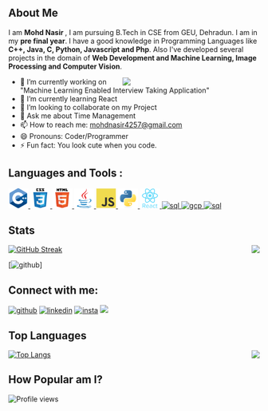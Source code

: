 <!--
**mohdnasir7078/mohdnasir7078** is a ✨ _special_ ✨ repository because its `README.md` (this file) appears on your GitHub profile.
-->
## About Me
I am <b>Mohd Nasir </b>, I am pursuing B.Tech in CSE from GEU, Dehradun. I am in my **pre final year**. I have a good knowledge in Programming Languages like **C++, Java, C, Python, Javascript and Php**.
Also I've developed several projects in the domain of **Web Development and Machine Learning, Image Processing and Computer Vision**.



<img
  align="right"
  width="275x"
  src="https://miro.medium.com/max/1400/1*0FqDC0_r1f5xFz3IywLYRA.jpeg"
/>

- 🔭 I’m currently working on "Machine Learning Enabled Interview Taking Application"
- 🌱 I’m currently learning React
- 👯 I’m looking to collaborate on my Project
- 💬 Ask me about Time Management 
- 📫 How to reach me: mohdnasir4257@gmail.com
- 😄 Pronouns: Coder/Programmer
- ⚡ Fun fact: You look cute when you code.

<h2 align="left">Languages and Tools :</h2>
<p align="left"> 
  <a href="https://www.w3schools.com/cpp/" target="_blank"> <img src="https://raw.githubusercontent.com/devicons/devicon/master/icons/cplusplus/cplusplus-original.svg" alt="cplusplus" width="40" height="40"/> 
  </a> 
  <a href="https://www.w3schools.com/css/" target="_blank"> <img src="https://raw.githubusercontent.com/devicons/devicon/master/icons/css3/css3-original-wordmark.svg" alt="css3" width="40" height="40"/> 
  </a> 
  <a href="https://www.w3.org/html/" target="_blank"> <img src="https://raw.githubusercontent.com/devicons/devicon/master/icons/html5/html5-original-wordmark.svg" alt="html5" width="40" height="40"/> 
  </a> 
  <a href="https://www.java.com" target="_blank"> <img src="https://raw.githubusercontent.com/devicons/devicon/master/icons/java/java-original.svg" alt="java" width="40" height="40"/> 
  </a> 
  <a href="https://developer.mozilla.org/en-US/docs/Web/JavaScript" target="_blank"> <img src="https://raw.githubusercontent.com/devicons/devicon/master/icons/javascript/javascript-original.svg" alt="javascript" width="40" height="40"/> 
  </a> 
  <a href="https://www.python.org" target="_blank"> <img src="https://raw.githubusercontent.com/devicons/devicon/master/icons/python/python-original.svg" alt="python" width="40" height="40"/> 
  </a> 
  <a href="https://reactjs.org/" target="_blank"> <img src="https://raw.githubusercontent.com/devicons/devicon/master/icons/react/react-original-wordmark.svg" alt="react" width="40" height="40"/> 
  </a>
  <a href="https://www.mysql.com/" target="_blank"> <img src="https://symbols.getvecta.com/stencil_28/61_sql-database-generic.90b41636a8.svg" alt="sql" width="40" height="40"/> 
  </a>
  <a href="https://cloud.google.com/" target="_blank"> <img src="https://www.gstatic.com/devrel-devsite/prod/vffb6f747a4a347f610c19877672b152494f6401418724d2bc2f21104794d57bc/cloud/images/favicons/onecloud/apple-icon.png" alt="gcp" width="40" height="40"/> 
  </a>
 <a href="https://code.visualstudio.com/" target="_blank"> <img src="https://upload.wikimedia.org/wikipedia/commons/thumb/9/9a/Visual_Studio_Code_1.35_icon.svg/2048px-Visual_Studio_Code_1.35_icon.svg.png" alt="sql" width="40" height="40"/> 
  </a>
</p>



## Stats
 [![GitHub Streak](https://github-readme-streak-stats.herokuapp.com/?user=mohdnasir7078&theme=neon-dark)](https://git.io/streak-stats) <img
    align="right"
    height="165"
    src="https://github-readme-stats.vercel.app/api?username=mohdnasir7078&count_private=true&show_icons=true&custom_title=Github%20Status&hide=issues&hide_border=true&bg_color=ffffff00&title_color=f65800&icon_color=32ff7b&text_color=FF7B32"
       />
             
[<img src=' https://img.shields.io/badge/JavaScript-F7DF1E?style=for-the-badge&logo=javascript&logoColor=black' alt='github' height='40'>]
## Connect with me: 
[<img src='https://cdn.jsdelivr.net/npm/simple-icons@3.0.1/icons/github.svg' alt='github' height='40'>](https://github.com/mohdnasir7078)
[<img src='https://raw.githubusercontent.com/peterthehan/peterthehan/master/assets/linkedin.svg' alt='linkedin' height='40'>](https://www.linkedin.com/in/nasirgeu/) 
[<img src='https://upload.wikimedia.org/wikipedia/commons/thumb/e/e7/Instagram_logo_2016.svg/198px-Instagram_logo_2016.svg.png?20210403190622' alt='insta' height='40'>](https://www.instagram.com/mohdnasir7078/) 
[<img src='https://raw.githubusercontent.com/rahuldkjain/github-profile-readme-generator/master/src/images/icons/Social/hackerrank.svg' height='40'>](https://www.hackerrank.com/nasir_siddiqui)</br>
## Top Languages 
[![Top Langs](https://github-readme-stats.vercel.app/api/top-langs/?username=akshatprogrammer)](https://github.com/anuraghazra/github-readme-stats) <img
    align="right"
    src="https://github-readme-stats.vercel.app/api/top-langs/?username=rafacdomin&layout=compact&exclude_repo=PingMeRN&hide_border=true&bg_color=ffffff00&title_color=f65800&icon_color=32ff7b&text_color=FF7B32"
       />
## How Popular am I?
![Profile views](https://gpvc.arturio.dev/mohdnasir7078)</br>
